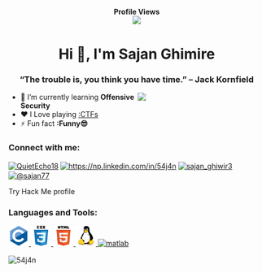 <p align="center"> 
  <b>Profile Views</b><br>
  <img src="https://profile-counter.glitch.me/54J4N/count.svg"/>
</p>
<h1 align="center">Hi 👋, I'm Sajan Ghimire</h1>
<h3 align="center"> “The trouble is, you think you have time.” – Jack Kornfield </h3>

<img src="https://media.tenor.com/nf985lW6iawAAAAC/anonymous-hacker.gif" width=250  align="right" >

- 🌱 I’m currently learning **Offensive Security**
- ❤️ I Love playing [:CTFs](:CTFs)
- ⚡ Fun fact **:Funny😎**

<h3 align="left">Connect with me:</h3>
<p align="left">
<a href="https://twitter.com/QuietEcho18" target="blank"><img align="center" src="https://raw.githubusercontent.com/rahuldkjain/github-profile-readme-generator/master/src/images/icons/Social/twitter.svg" alt="QuietEcho18" height="30" width="40" /></a>
<a href="https://np.linkedin.com/in/54j4n" target="blank"><img align="center" src="https://raw.githubusercontent.com/rahuldkjain/github-profile-readme-generator/master/src/images/icons/Social/linked-in-alt.svg" alt="https://np.linkedin.com/in/54j4n" height="30" width="40" /></a>
<a href="https://instagram.com/sajan_ghiwir3" target="blank"><img align="center" src="https://raw.githubusercontent.com/rahuldkjain/github-profile-readme-generator/master/src/images/icons/Social/instagram.svg" alt="sajan_ghiwir3" height="30" width="40" /></a>
<a href="https://medium.com/@inksecghiwir3" target="blank"><img align="center" src="https://raw.githubusercontent.com/rahuldkjain/github-profile-readme-generator/master/src/images/icons/Social/medium.svg" alt="@sajan77" height="30" width="40" /></a>
</p>

Try Hack Me profile

<script src="https://tryhackme.com/badge/1494392"></script>


<h3 align="left">Languages and Tools:</h3>
<p align="left"> <a href="https://www.cprogramming.com/" target="_blank" rel="noreferrer"> <img src="https://raw.githubusercontent.com/devicons/devicon/master/icons/c/c-original.svg" alt="c" width="40" height="40"/> </a> <a href="https://www.w3schools.com/css/" target="_blank" rel="noreferrer"> <img src="https://raw.githubusercontent.com/devicons/devicon/master/icons/css3/css3-original-wordmark.svg" alt="css3" width="40" height="40"/> </a> <a href="https://www.w3.org/html/" target="_blank" rel="noreferrer"> <img src="https://raw.githubusercontent.com/devicons/devicon/master/icons/html5/html5-original-wordmark.svg" alt="html5" width="40" height="40"/> </a> <a href="https://www.linux.org/" target="_blank" rel="noreferrer"> <img src="https://raw.githubusercontent.com/devicons/devicon/master/icons/linux/linux-original.svg" alt="linux" width="40" height="40"/> </a> <a href="https://www.mathworks.com/" target="_blank" rel="noreferrer"> <img src="https://upload.wikimedia.org/wikipedia/commons/2/21/Matlab_Logo.png" alt="matlab" width="40" height="40"/> </a> </p>

<p><img align="center" src="https://github-readme-streak-stats.herokuapp.com/?user=54j4n&" alt="54j4n" /></p>
